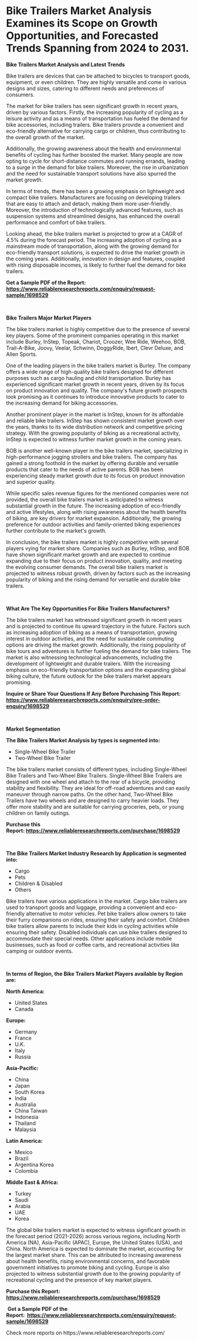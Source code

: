 <p><h1>Bike Trailers Market Analysis Examines its Scope on Growth Opportunities, and Forecasted Trends Spanning from 2024 to 2031.</h1></p><p><strong>Bike Trailers Market Analysis and Latest Trends</strong></p>
<p><p>Bike trailers are devices that can be attached to bicycles to transport goods, equipment, or even children. They are highly versatile and come in various designs and sizes, catering to different needs and preferences of consumers.</p><p>The market for bike trailers has seen significant growth in recent years, driven by various factors. Firstly, the increasing popularity of cycling as a leisure activity and as a means of transportation has fueled the demand for bike accessories, including trailers. Bike trailers provide a convenient and eco-friendly alternative for carrying cargo or children, thus contributing to the overall growth of the market.</p><p>Additionally, the growing awareness about the health and environmental benefits of cycling has further boosted the market. Many people are now opting to cycle for short-distance commutes and running errands, leading to a surge in the demand for bike trailers. Moreover, the rise in urbanization and the need for sustainable transport solutions have also spurred the market growth.</p><p>In terms of trends, there has been a growing emphasis on lightweight and compact bike trailers. Manufacturers are focusing on developing trailers that are easy to attach and detach, making them more user-friendly. Moreover, the introduction of technologically advanced features, such as suspension systems and streamlined designs, has enhanced the overall performance and comfort of bike trailers.</p><p>Looking ahead, the bike trailers market is projected to grow at a CAGR of 4.5% during the forecast period. The increasing adoption of cycling as a mainstream mode of transportation, along with the growing demand for eco-friendly transport solutions, is expected to drive the market growth in the coming years. Additionally, innovation in design and features, coupled with rising disposable incomes, is likely to further fuel the demand for bike trailers.</p></p>
<p><strong>Get a Sample PDF of the Report:&nbsp; <a href="https://www.reliableresearchreports.com/enquiry/request-sample/1698529">https://www.reliableresearchreports.com/enquiry/request-sample/1698529</a></strong></p>
<p>&nbsp;</p>
<p><strong>Bike Trailers Major Market Players</strong></p>
<p><p>The bike trailers market is highly competitive due to the presence of several key players. Some of the prominent companies operating in this market include Burley, InStep, Topeak, Chariot, Croozer, Wee Ride, Weehoo, BOB, Trail-A-Bike, Joovy, Veelar, Schwinn, DoggyRide, Ibert, Clevr Deluxe, and Allen Sports.</p><p>One of the leading players in the bike trailers market is Burley. The company offers a wide range of high-quality bike trailers designed for different purposes such as cargo hauling and child transportation. Burley has experienced significant market growth in recent years, driven by its focus on product innovation and quality. The company's future growth prospects look promising as it continues to introduce innovative products to cater to the increasing demand for biking accessories.</p><p>Another prominent player in the market is InStep, known for its affordable and reliable bike trailers. InStep has shown consistent market growth over the years, thanks to its wide distribution network and competitive pricing strategy. With the growing popularity of biking as a recreational activity, InStep is expected to witness further market growth in the coming years.</p><p>BOB is another well-known player in the bike trailers market, specializing in high-performance jogging strollers and bike trailers. The company has gained a strong foothold in the market by offering durable and versatile products that cater to the needs of active parents. BOB has been experiencing steady market growth due to its focus on product innovation and superior quality.</p><p>While specific sales revenue figures for the mentioned companies were not provided, the overall bike trailers market is anticipated to witness substantial growth in the future. The increasing adoption of eco-friendly and active lifestyles, along with rising awareness about the health benefits of biking, are key drivers for market expansion. Additionally, the growing preference for outdoor activities and family-oriented biking experiences further contribute to the market's growth.</p><p>In conclusion, the bike trailers market is highly competitive with several players vying for market share. Companies such as Burley, InStep, and BOB have shown significant market growth and are expected to continue expanding due to their focus on product innovation, quality, and meeting the evolving consumer demands. The overall bike trailers market is projected to witness robust growth, driven by factors such as the increasing popularity of biking and the rising demand for versatile and durable bike trailers.</p></p>
<p>&nbsp;</p>
<p><strong>What Are The Key Opportunities For Bike Trailers Manufacturers?</strong></p>
<p><p>The bike trailers market has witnessed significant growth in recent years and is projected to continue its upward trajectory in the future. Factors such as increasing adoption of biking as a means of transportation, growing interest in outdoor activities, and the need for sustainable commuting options are driving the market growth. Additionally, the rising popularity of bike tours and adventures is further fueling the demand for bike trailers. The market is also witnessing technological advancements, including the development of lightweight and durable trailers. With the increasing emphasis on eco-friendly transportation options and the expanding global biking culture, the future outlook for the bike trailers market appears promising.</p></p>
<p><strong>Inquire or Share Your Questions If Any Before Purchasing This Report: <a href="https://www.reliableresearchreports.com/enquiry/pre-order-enquiry/1698529">https://www.reliableresearchreports.com/enquiry/pre-order-enquiry/1698529</a></strong></p>
<p>&nbsp;</p>
<p><strong>Market Segmentation</strong></p>
<p><strong>The Bike Trailers Market Analysis by types is segmented into:</strong></p>
<p><ul><li>Single-Wheel Bike Trailer</li><li>Two-Wheel Bike Trailer</li></ul></p>
<p><p>The bike trailers market consists of different types, including Single-Wheel Bike Trailers and Two-Wheel Bike Trailers. Single-Wheel Bike Trailers are designed with one wheel and attach to the rear of a bicycle, providing stability and flexibility. They are ideal for off-road adventures and can easily maneuver through narrow paths. On the other hand, Two-Wheel Bike Trailers have two wheels and are designed to carry heavier loads. They offer more stability and are suitable for carrying groceries, pets, or young children on family outings.</p></p>
<p><strong>Purchase this Report:&nbsp;<a href="https://www.reliableresearchreports.com/purchase/1698529">https://www.reliableresearchreports.com/purchase/1698529</a></strong></p>
<p>&nbsp;</p>
<p><strong>The Bike Trailers Market Industry Research by Application is segmented into:</strong></p>
<p><ul><li>Cargo</li><li>Pets</li><li>Children & Disabled</li><li>Others</li></ul></p>
<p><p>Bike trailers have various applications in the market. Cargo bike trailers are used to transport goods and luggage, providing a convenient and eco-friendly alternative to motor vehicles. Pet bike trailers allow owners to take their furry companions on rides, ensuring their safety and comfort. Children bike trailers allow parents to include their kids in cycling activities while ensuring their safety. Disabled individuals can use bike trailers designed to accommodate their special needs. Other applications include mobile businesses, such as food or coffee carts, and recreational activities like camping or outdoor events.</p></p>
<p>&nbsp;</p>
<p><strong>In terms of Region, the Bike Trailers Market Players available by Region are:</strong></p>
<p>
    <p> <strong> North America: </strong>
        <ul>
            <li>United States</li>
            <li>Canada</li>
        </ul>
        </p> 
    <p> <strong> Europe: </strong>
        <ul>
            <li>Germany</li>
            <li>France</li>
            <li>U.K.</li>
            <li>Italy</li>
            <li>Russia</li>
        </ul>
        </p> 
    <p> <strong> Asia-Pacific: </strong>
        <ul>
            <li>China</li>
            <li>Japan</li>
            <li>South Korea</li>
            <li>India</li>
            <li>Australia</li>
            <li>China Taiwan</li>
            <li>Indonesia</li>
            <li>Thailand</li>
            <li>Malaysia</li>
        </ul>
        </p> 
    <p> <strong> Latin America: </strong>
        <ul>
            <li>Mexico</li>
            <li>Brazil</li>
            <li>Argentina Korea</li>
            <li>Colombia</li>
        </ul>
        </p> 
    <p> <strong> Middle East & Africa: </strong>
        <ul>
            <li>Turkey</li>
            <li>Saudi</li>
            <li>Arabia</li>
            <li>UAE</li>
            <li>Korea</li>
        </ul>
    </p>
    </p>
<p><p>The global bike trailers market is expected to witness significant growth in the forecast period (2021-2026) across various regions, including North America (NA), Asia-Pacific (APAC), Europe, the United States (USA), and China. North America is expected to dominate the market, accounting for the largest market share. This can be attributed to increasing awareness about health benefits, rising environmental concerns, and favorable government initiatives to promote biking and cycling. Europe is also projected to witness substantial growth due to the growing popularity of recreational cycling and the presence of key market players.</p></p>
<p><strong>Purchase this Report: <a href="https://www.reliableresearchreports.com/purchase/1698529">https://www.reliableresearchreports.com/purchase/1698529</a></strong></p>
<p>&nbsp;<strong>Get a Sample PDF of the Report:&nbsp;&nbsp;<a href="https://www.reliableresearchreports.com/enquiry/request-sample/1698529">https://www.reliableresearchreports.com/enquiry/request-sample/1698529</a></strong></p>
<p><strong></strong></p>
<p>Check more reports on https://www.reliableresearchreports.com/</p>